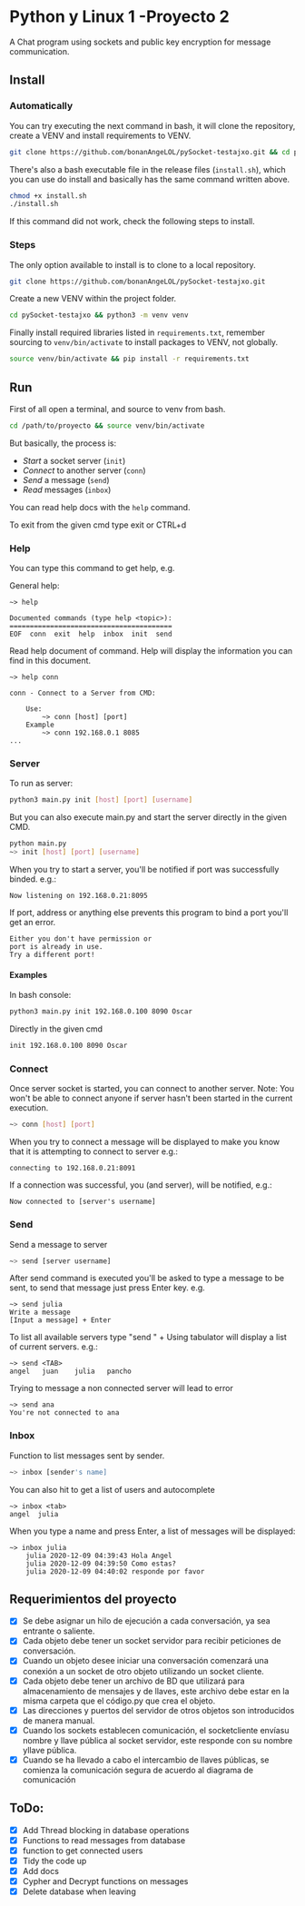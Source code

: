 # Python y Linux 1 -Proyecto 2 

A Chat program using sockets and public key encryption for 
message communication.

## Install 

### Automatically

You can try executing the next command in bash, it will clone the repository,
create a VENV and install requirements to VENV.

```bash
git clone https://github.com/bonanAngeLOL/pySocket-testajxo.git && cd pySocket-testajxo && python3 -m venv venv && source venv/bin/activate && pip install -r requirements.txt
```

There's also a bash executable file in the release files (`install.sh`), which
you can use do install and basically has the same command written above.

```bash
chmod +x install.sh
./install.sh
```

If this command did not work, check the following steps to install.

### Steps

The only option available to install is to clone to a local repository.

 ```bash
git clone https://github.com/bonanAngeLOL/pySocket-testajxo.git
```

Create a new VENV  within the project folder.

```bash
cd pySocket-testajxo && python3 -m venv venv 
```

Finally install required libraries listed in `requirements.txt`, 
remember sourcing to `venv/bin/activate` to install packages to 
VENV, not globally.

```bash
source venv/bin/activate && pip install -r requirements.txt
```

## Run

First of all open a terminal, and source to venv from bash.

```bash
cd /path/to/proyecto && source venv/bin/activate
```

But basically, the process is:

- _Start_ a socket server (`init`)
- _Connect_ to another server (`conn`)
- _Send_ a message (`send`)
- _Read_ messages (`inbox`)

You can read help docs with the `help` command.

To exit from the given cmd type exit or CTRL+d

### Help

You can type this command to get help, e.g.

General help:

    ~> help

    Documented commands (type help <topic>):
    ========================================
    EOF  conn  exit  help  inbox  init  send

Read help document of command. Help will display the information
you can find in this document.

    ~> help conn

    conn - Connect to a Server from CMD:

        Use:
            ~> conn [host] [port]
        Example
            ~> conn 192.168.0.1 8085
    ...


### Server

To run as server:

```bash
python3 main.py init [host] [port] [username]
```

But you can also execute main.py and start the server directly in
the given CMD.

```bash
python main.py
~> init [host] [port] [username]
```

When you try to start a server, you'll be notified if port
was successfully binded. e.g.:
                                                               
    Now listening on 192.168.0.21:8095
                                                               
If port, address or anything else prevents this program to bind
a port you'll get an error.
                                                               
    Either you don't have permission or
    port is already in use.
    Try a different port!

#### Examples

In bash console:

```bash
python3 main.py init 192.168.0.100 8090 Oscar
```
Directly in the given cmd

```bash
init 192.168.0.100 8090 Oscar
```

### Connect

Once server socket is started, you can connect to another server.
Note: You won't be able to connect anyone if server hasn't been started 
in the current execution.

```bash
~> conn [host] [port]
```

When you try to connect a message will be displayed
to make you know that it is attempting to connect to server
e.g.:

    connecting to 192.168.0.21:8091

If a connection was successful, you (and server), will be
notified, e.g.:

    Now connected to [server's username]

### Send

Send a message to server

```bash
~> send [server username]
```

After send command is executed you'll be asked to type a
message to be sent, to send that message just press Enter key. e.g.

    ~> send julia
    Write a message
    [Input a message] + Enter

To list all available servers type "send " + <Tab>
Using tabulator will display a list of current servers. e.g.:

    ~> send <TAB>
    angel   juan    julia   pancho

Trying to message a non connected server will lead to error

    ~> send ana
    You're not connected to ana

### Inbox

Function to list messages sent by sender. 

```bash
~> inbox [sender's name]
```

You can also hit <tab> to get a list of users and autocomplete

    ~> inbox <tab>
    angel  julia  

When you type a name and press Enter, a list of messages will be
displayed:

    ~> inbox julia
        julia 2020-12-09 04:39:43 Hola Angel
        julia 2020-12-09 04:39:50 Como estas?
        julia 2020-12-09 04:40:02 responde por favor


## Requerimientos del proyecto
- [x] Se debe asignar un hilo de ejecución a cada conversación, ya sea entrante o saliente.
- [x] Cada objeto debe tener un socket servidor para recibir peticiones de conversación.
- [x] Cuando un objeto desee iniciar una conversación comenzará una conexión a un socket de 
otro objeto utilizando un socket cliente.
- [x] Cada objeto debe tener un archivo de BD que utilizará para almacenamiento de mensajes 
y de llaves, este archivo debe estar en la misma carpeta que el código.py que crea el objeto.
- [x] Las direcciones y puertos del servidor de otros objetos son introducidos de manera manual.
- [x] Cuando  los  sockets  establecen  comunicación,  el  socketcliente  envíasu  nombre  y  llave 
pública al socket servidor, este responde con su nombre yllave pública.
- [x] Cuando se ha llevado a cabo el intercambio de llaves públicas, se comienza la comunicación 
segura de acuerdo al diagrama de comunicación

## ToDo:
- [x] Add Thread blocking in database operations
- [x] Functions to read messages from database
- [x] function to get connected users
- [x] Tidy the code up 
- [x] Add docs
- [x] Cypher and Decrypt functions on messages
- [x] Delete database when leaving
